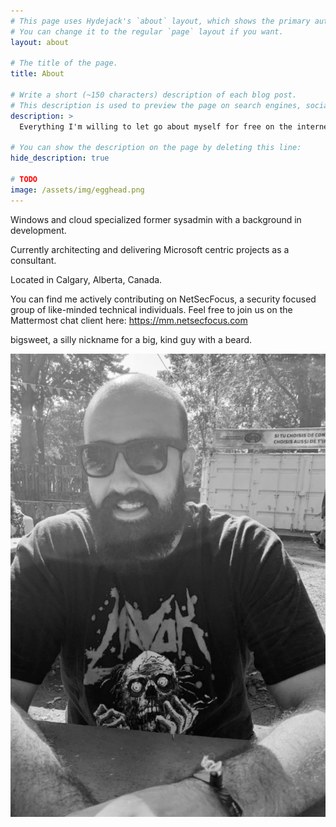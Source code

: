 ```yaml
---
# This page uses Hydejack's `about` layout, which shows the primary author's picture and about text at the top.
# You can change it to the regular `page` layout if you want.
layout: about

# The title of the page.
title: About

# Write a short (~150 characters) description of each blog post.
# This description is used to preview the page on search engines, social media, etc.
description: >
  Everything I'm willing to let go about myself for free on the internet.

# You can show the description on the page by deleting this line:
hide_description: true

# TODO
image: /assets/img/egghead.png
---
```

Windows and cloud specialized former sysadmin with a background in development.

Currently architecting and delivering Microsoft centric projects as a consultant.

Located in Calgary, Alberta, Canada. 

You can find me actively contributing on NetSecFocus, a security focused group of like-minded technical individuals.
Feel free to join us on the Mattermost chat client here: <a href="https://mm.netsecfocus.com">https://mm.netsecfocus.com</a>



bigsweet, a silly nickname for a big, kind guy with a beard.

![](./assets/img/egghead.png)
